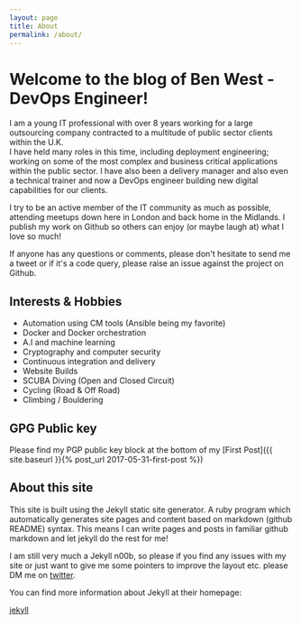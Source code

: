 ```yaml
---
layout: page
title: About
permalink: /about/
---
```

# Welcome to the blog of Ben West - DevOps Engineer!
I am a young IT professional with over 8 years working for a large outsourcing
company contracted to a multitude of public sector clients within the U.K.  
I have held many roles in this time, including deployment engineering; working
on some of the most complex and business critical applications within the public
sector.  I have also been a delivery manager and also even a technical trainer
and now a DevOps engineer building new digital capabilities for our clients.

I try to be an active member of the IT community as much as possible, attending meetups
down here in London and back home in the Midlands.  I publish my work on Github
so others can enjoy (or maybe laugh at) what I love so much!

If anyone has any questions or comments, please don't hesitate to send me a
tweet or if it's a code query, please raise an issue against the project on Github.

## Interests & Hobbies

* Automation using CM tools (Ansible being my favorite)
* Docker and Docker orchestration
* A.I and machine learning
* Cryptography and computer security
* Continuous integration and delivery
* Website Builds
* SCUBA Diving (Open and Closed Circuit)
* Cycling (Road & Off Road)
* Climbing / Bouldering

## GPG Public key
Please find my PGP public key block at the bottom of my
[First Post]({{ site.baseurl }}{% post_url 2017-05-31-first-post %})

## About this site
This site is built using the Jekyll static site generator.  A ruby program which automatically
generates site pages and content based on markdown (github README) syntax.
This means I can write pages and posts in familiar github markdown and let jekyll
do the rest for me!

I am still very much a Jekyll n00b, so please if you find any issues with my site
or just want to give me some pointers to improve the layout etc. please DM me on
[twitter](https://twitter.com/w3s7y).

You can find more information about Jekyll at their homepage:

[jekyll](https://jekyllrb.com)
